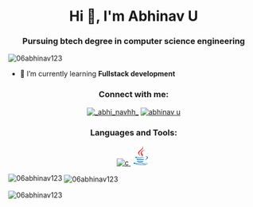 
<h1 align="center">Hi 👋, I'm Abhinav U</h1>
<h3 align="center">Pursuing btech degree in <strong>computer science engineering</strong></h3>

<p align="left"> <img src="https://komarev.com/ghpvc/?username=06abhinav123&label=Profile%20views&color=0e75b6&style=flat" alt="06abhinav123" /> </p>

- 🌱 I’m currently learning **Fullstack development**

<h3 align="center">Connect with me:</h3>
<p align="center">
<a href="https://instagram.com/_abhi_navhh_" target="blank" rel="norefferer"><img src="https://raw.githubusercontent.com/rahuldkjain/github-profile-readme-generator/master/src/images/icons/Social/instagram.svg" alt="_abhi_navhh_" height="30" width="40" /></a>
<a href="https://www.linkedin.com/in/abhinav-u-212b64286" target="blank" rel="norefferer"><img src="https://raw.githubusercontent.com/rahuldkjain/github-profile-readme-generator/master/src/images/icons/Social/linked-in-alt.svg" alt="abhinav u" height="30" width="40" /></a></p>

<h3 align="center">Languages and Tools:</h3>
<p align="center"> <a href="https://www.cprogramming.com/" target="_blank" rel="noreferrer"> <img src="https://raw.githubhttps://github-readme-stats.vercel.app/api/top-langs?username=06abhinav123&show_icons=true&https://github-readme-stats.vercelusercontent.com/devicons/devicon/master/icons/c/c-original.svg" alt="c" width="40" height="40"/> </a> <a href="https://www.java.com" target="_blank" rel="noreferrer"> <img src="https://raw.githubusercontent.com/devicons/devicon/master/icons/java/java-original.svg" alt="java" width="40" height="40"/> </a> </p>

<p><img align="left" src="https://github-readme-stats.vercel.app/api/top-langs?username=06abhinav123&show_icons=true&https://github-readme-stats.vercel.app/api/top-langs?username=06abhinav123&show_icons=true&locale=en&layout=compactlocale=en&layout=compact" alt="06abhinav123" /></p>

<p>&nbsp;<img align="center" src="https://github-readme-stats.vercel.app/api?username=06abhinav123&show_icons=true&locale=en" alt="06abhinav123" /></p>

<p><img align="center" src="https://github-readme-streak-stats.herokuapp.com/?user=06abhinav123&" alt="06abhinav123" /></p>
